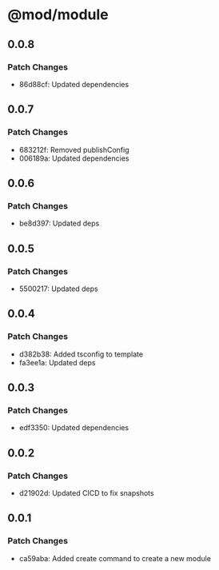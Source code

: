 # @mod/module

## 0.0.8

### Patch Changes

- 86d88cf: Updated dependencies

## 0.0.7

### Patch Changes

- 683212f: Removed publishConfig
- 006189a: Updated dependencies

## 0.0.6

### Patch Changes

- be8d397: Updated deps

## 0.0.5

### Patch Changes

- 5500217: Updated deps

## 0.0.4

### Patch Changes

- d382b38: Added tsconfig to template
- fa3ee1a: Updated deps

## 0.0.3

### Patch Changes

- edf3350: Updated dependencies

## 0.0.2

### Patch Changes

- d21902d: Updated CICD to fix snapshots

## 0.0.1

### Patch Changes

- ca59aba: Added create command to create a new module
